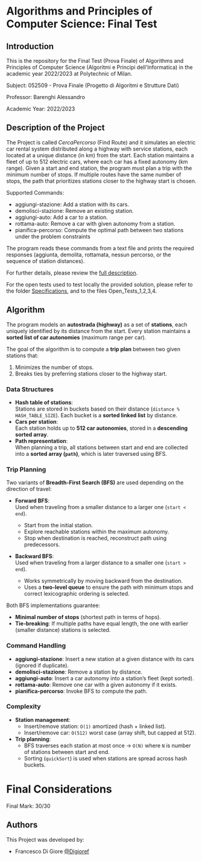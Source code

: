 # Algorithms and Principles of Computer Science: Final Test

## Introduction
This is the repository for the Final Test (Prova Finale) of Algorithms and Principles of Computer Science (Algoritmi e Principi dell'Informatica) in the academic year 2022/2023 at Polytechnic of Milan.

Subject: 052509 - Prova Finale (Progetto di Algoritmi e Strutture Dati)

Professor: Barenghi Alessandro

Academic Year: 2022/2023

## Description of the Project
The Project is called *CercaPercorso* (Find Route) and it simulates an electric car rental system distributed along a highway with service stations, each located at a unique distance (in km) from the start.
Each station maintains a fleet of up to 512 electric cars, where each car has a fixed autonomy (km range). Given a start and end station, the program must plan a trip with the minimum number of stops. If multiple routes have the same number of stops, the path that prioritizes stations closer to the highway start is chosen.

Supported Commands:
- aggiungi-stazione: Add a station with its cars.
- demolisci-stazione: Remove an existing station.
- aggiungi-auto: Add a car to a station.
- rottama-auto: Remove a car with given autonomy from a station.
- pianifica-percorso: Compute the optimal path between two stations under the problem constraints

The program reads these commands from a text file and prints the required responses (aggiunta, demolita, rottamata, nessun percorso, or the sequence of station distances).

For further details, please review the [full description](Specifications/Description_2022_2023.pdf).

For the open tests used to test locally the provided solution, please refer to the folder [Specifications](Specifications), and to the files Open_Tests_1,2,3,4.

## Algorithm
The program models an **autostrada (highway)** as a set of **stations**, each uniquely identified by its distance from the start. Every station maintains a **sorted list of car autonomies** (maximum range per car).  

The goal of the algorithm is to compute a **trip plan** between two given stations that:  
1. Minimizes the number of stops.  
2. Breaks ties by preferring stations closer to the highway start.  

### Data Structures
- **Hash table of stations**:  
  Stations are stored in buckets based on their distance (`distance % HASH_TABLE_SIZE`). Each bucket is a **sorted linked list** by distance.  
- **Cars per station**:  
  Each station holds up to **512 car autonomies**, stored in a **descending sorted array**.  
- **Path representation**:  
  When planning a trip, all stations between start and end are collected into a **sorted array (`path`)**, which is later traversed using BFS.  

### Trip Planning
Two variants of **Breadth-First Search (BFS)** are used depending on the direction of travel:

- **Forward BFS**:  
  Used when traveling from a smaller distance to a larger one (`start < end`).  
  - Start from the initial station.  
  - Explore reachable stations within the maximum autonomy.  
  - Stop when destination is reached, reconstruct path using predecessors.  

- **Backward BFS**:  
  Used when traveling from a larger distance to a smaller one (`start > end`).  
  - Works symmetrically by moving backward from the destination.  
  - Uses a **two-level queue** to ensure the path with minimum stops and correct lexicographic ordering is selected.  

Both BFS implementations guarantee:  
- **Minimal number of stops** (shortest path in terms of hops).  
- **Tie-breaking**: If multiple paths have equal length, the one with earlier (smaller distance) stations is selected.  

### Command Handling
- **aggiungi-stazione**: Insert a new station at a given distance with its cars (ignored if duplicate).  
- **demolisci-stazione**: Remove a station by distance.  
- **aggiungi-auto**: Insert a car autonomy into a station’s fleet (kept sorted).  
- **rottama-auto**: Remove one car with a given autonomy if it exists.  
- **pianifica-percorso**: Invoke BFS to compute the path.  

### Complexity
- **Station management**:  
  - Insert/remove station: `O(1)` amortized (hash + linked list).  
  - Insert/remove car: `O(512)` worst case (array shift, but capped at 512).  
- **Trip planning**:  
  - BFS traverses each station at most once → `O(N)` where `N` is number of stations between start and end.  
  - Sorting (`quickSort`) is used when stations are spread across hash buckets.

# Final Considerations
Final Mark: 30/30

## Authors
This Project was developed by:
- Francesco Di Giore [@Digioref](https://github.com/Digioref)
